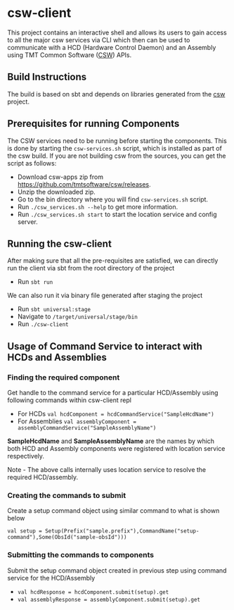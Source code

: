 # csw-client

This project contains an interactive shell and allows its users to gain access to all the major csw services via CLI 
which then can be used to communicate with a HCD (Hardware Control Daemon) and an Assembly using 
TMT Common Software ([CSW](https://github.com/tmtsoftware/csw)) APIs. 

## Build Instructions

The build is based on sbt and depends on libraries generated from the 
[csw](https://github.com/tmtsoftware/csw) project.

## Prerequisites for running Components

The CSW services need to be running before starting the components. 
This is done by starting the `csw-services.sh` script, which is installed as part of the csw build.
If you are not building csw from the sources, you can get the script as follows:

 - Download csw-apps zip from https://github.com/tmtsoftware/csw/releases.
 - Unzip the downloaded zip.
 - Go to the bin directory where you will find `csw-services.sh` script.
 - Run `./csw_services.sh --help` to get more information.
 - Run `./csw_services.sh start` to start the location service and config server.

## Running the csw-client

After making sure that all the pre-requisites are satisfied, we can directly run the client via sbt 
from the root directory of the project

 - Run `sbt run` 

We can also run it via binary file generated after staging the project 
 - Run `sbt universal:stage`
 - Navigate to `/target/universal/stage/bin` 
 - Run `./csw-client`

## Usage of Command Service to interact with HCDs and Assemblies 

### Finding the required component

Get handle to the command service for a particular HCD/Assembly using following commands within csw-client repl
 - For HCDs
 `val hcdComponent = hcdCommandService("SampleHcdName")`
 - For Assemblies
 `val assemblyComponent = assemblyCommandService("SampleAssemblyName")`
 
**SampleHcdName** and **SampleAssemblyName** are the names by which both HCD and Assembly components were registered 
with location service respectively. 

Note - The above calls internally uses location service to resolve the required HCD/assembly.

### Creating the commands to submit

Create a setup command object using similar command to what is shown below

`val setup = Setup(Prefix("sample.prefix"),CommandName("setup-command"),Some(ObsId("sample-obsId")))`

### Submitting the commands to components

Submit the setup command object created in previous step using command service for the HCD/Assembly
 - `val hcdResponse = hcdComponent.submit(setup).get` 
 - `val assemblyResponse = assemblyComponent.submit(setup).get`